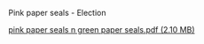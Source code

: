 Pink paper seals - Election

[pink paper seals n green paper seals.pdf (2.10 MB)](../files/a1af4543-be66-44a5-ab64-135333ec5b5f.pdf)